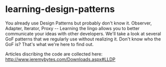 learning-design-patterns
===================

You already use Design Patterns but probably don't know it. Observer, Adapter, Iterator, Proxy -- Learning the lingo allows you to better communicate your ideas with other developers. We'll take a look at several GoF patterns that we regularly use without realizing it. Don't know who the GoF is? That's what we're here to find out. 

Articles discribing the code are collected here: http://www.jeremybytes.com/Downloads.aspx#LLDP
